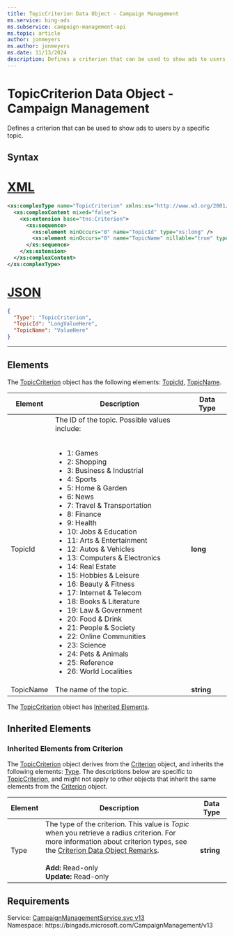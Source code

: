 ```yaml
---
title: TopicCriterion Data Object - Campaign Management
ms.service: bing-ads
ms.subservice: campaign-management-api
ms.topic: article
author: jonmeyers
ms.author: jonmeyers
ms.date: 11/13/2024
description: Defines a criterion that can be used to show ads to users by a specific topic.
---
```

# TopicCriterion Data Object - Campaign Management
Defines a criterion that can be used to show ads to users by a specific topic.

## Syntax

# [XML](#tab/xml)

```xml
<xs:complexType name="TopicCriterion" xmlns:xs="http://www.w3.org/2001/XMLSchema">
  <xs:complexContent mixed="false">
    <xs:extension base="tns:Criterion">
      <xs:sequence>
        <xs:element minOccurs="0" name="TopicId" type="xs:long" />
        <xs:element minOccurs="0" name="TopicName" nillable="true" type="xs:string" />
      </xs:sequence>
    </xs:extension>
  </xs:complexContent>
</xs:complexType>
```

# [JSON](#tab/json)

```json
{
  "Type": "TopicCriterion",
  "TopicId": "LongValueHere",
  "TopicName": "ValueHere"
}
```

-----

## <a name="elements"></a>Elements

The [TopicCriterion](topiccriterion.md) object has the following elements: [TopicId](#topicid), [TopicName](#topicname).

|Element|Description|Data Type|
|-----------|---------------|-------------|
|<a name="topicid"></a>TopicId|The ID of the topic. Possible values include:<br/><br/><ul><li>1: Games</li><li>2: Shopping</li><li>3: Business & Industrial</li><li>4: Sports</li><li>5: Home & Garden</li><li>6: News</li><li>7: Travel & Transportation</li><li>8: Finance</li><li>9: Health</li><li>10: Jobs & Education</li><li>11: Arts & Entertainment</li><li>12: Autos & Vehicles</li><li>13: Computers & Electronics</li><li>14: Real Estate</li><li>15: Hobbies & Leisure</li><li>16: Beauty & Fitness</li><li>17: Internet & Telecom</li><li>18: Books & Literature</li><li>19: Law & Government</li><li>20: Food & Drink</li><li>21: People & Society</li><li>22: Online Communities</li><li>23: Science</li><li>24: Pets & Animals</li><li>25: Reference</li><li>26: World Localities</li></ul>|**long**|
|<a name="topicname"></a>TopicName|The name of the topic.|**string**|

The [TopicCriterion](topiccriterion.md) object has [Inherited Elements](#inheritedelements).

## <a name="inheritedelements"></a>Inherited Elements

### <a name="inheritedelementscriterion"></a>Inherited Elements from Criterion
The [TopicCriterion](topiccriterion.md) object derives from the [Criterion](criterion.md) object, and inherits the following elements: [Type](#type). The descriptions below are specific to [TopicCriterion](topiccriterion.md), and might not apply to other objects that inherit the same elements from the [Criterion](criterion.md) object.  

|Element|Description|Data Type|
|-----------|---------------|-------------|
|<a name="type"></a>Type|The type of the criterion. This value is *Topic* when you retrieve a radius criterion. For more information about criterion types, see the [Criterion Data Object Remarks](criterion.md#remarks).<br/><br/>**Add:** Read-only<br/>**Update:** Read-only|**string**|

## Requirements
Service: [CampaignManagementService.svc v13](https://campaign.api.bingads.microsoft.com/Api/Advertiser/CampaignManagement/v13/CampaignManagementService.svc)  
Namespace: https\://bingads.microsoft.com/CampaignManagement/v13  

